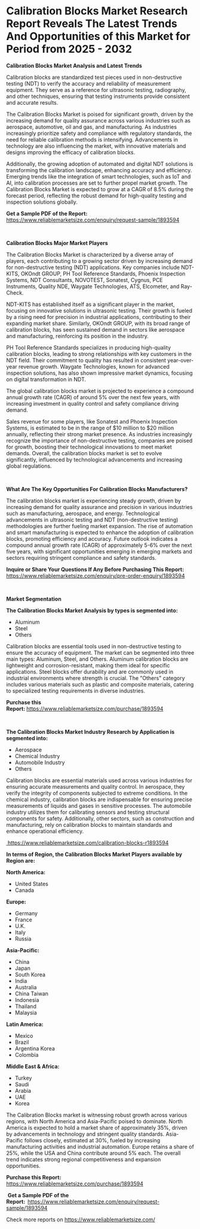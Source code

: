 <p><h1>Calibration Blocks Market Research Report Reveals The Latest Trends And Opportunities of this Market for Period from 2025 - 2032</h1></p><p><strong>Calibration Blocks Market Analysis and Latest Trends</strong></p>
<p><p>Calibration blocks are standardized test pieces used in non-destructive testing (NDT) to verify the accuracy and reliability of measurement equipment. They serve as a reference for ultrasonic testing, radiography, and other techniques, ensuring that testing instruments provide consistent and accurate results.</p><p>The Calibration Blocks Market is poised for significant growth, driven by the increasing demand for quality assurance across various industries such as aerospace, automotive, oil and gas, and manufacturing. As industries increasingly prioritize safety and compliance with regulatory standards, the need for reliable calibration methods is intensifying. Advancements in technology are also influencing the market, with innovative materials and designs improving the efficacy of calibration blocks.</p><p>Additionally, the growing adoption of automated and digital NDT solutions is transforming the calibration landscape, enhancing accuracy and efficiency. Emerging trends like the integration of smart technologies, such as IoT and AI, into calibration processes are set to further propel market growth. The Calibration Blocks Market is expected to grow at a CAGR of 8.5% during the forecast period, reflecting the robust demand for high-quality testing and inspection solutions globally.</p></p>
<p><strong>Get a Sample PDF of the Report:&nbsp;</strong> <a href="https://www.reliablemarketsize.com/enquiry/request-sample/1893594?utm_campaign=2532&utm_medium=2&utm_source=Github&utm_content=ia&utm_term=20022025&utm_id=calibration-blocks">https://www.reliablemarketsize.com/enquiry/request-sample/1893594</a></p>
<p>&nbsp;</p>
<p><strong>Calibration Blocks Major Market Players</strong></p>
<p><p>The Calibration Blocks Market is characterized by a diverse array of players, each contributing to a growing sector driven by increasing demand for non-destructive testing (NDT) applications. Key companies include NDT-KITS, OKOndt GROUP, PH Tool Reference Standards, Phoenix Inspection Systems, NDT Consultants, NOVOTEST, Sonatest, Cygnus, PCE Instruments, Quality NDE, Waygate Technologies, ATS, Elcometer, and Ray-Check. </p><p>NDT-KITS has established itself as a significant player in the market, focusing on innovative solutions in ultrasonic testing. Their growth is fueled by a rising need for precision in industrial applications, contributing to their expanding market share. Similarly, OKOndt GROUP, with its broad range of calibration blocks, has seen sustained demand in sectors like aerospace and manufacturing, reinforcing its position in the industry.</p><p>PH Tool Reference Standards specializes in producing high-quality calibration blocks, leading to strong relationships with key customers in the NDT field. Their commitment to quality has resulted in consistent year-over-year revenue growth. Waygate Technologies, known for advanced inspection solutions, has also shown impressive market dynamics, focusing on digital transformation in NDT.</p><p>The global calibration blocks market is projected to experience a compound annual growth rate (CAGR) of around 5% over the next few years, with increasing investment in quality control and safety compliance driving demand.</p><p>Sales revenue for some players, like Sonatest and Phoenix Inspection Systems, is estimated to be in the range of $10 million to $20 million annually, reflecting their strong market presence. As industries increasingly recognize the importance of non-destructive testing, companies are poised for growth, boosting their technological innovations to meet market demands. Overall, the calibration blocks market is set to evolve significantly, influenced by technological advancements and increasing global regulations.</p></p>
<p>&nbsp;</p>
<p><strong>What Are The Key Opportunities For Calibration Blocks Manufacturers?</strong></p>
<p><p>The calibration blocks market is experiencing steady growth, driven by increasing demand for quality assurance and precision in various industries such as manufacturing, aerospace, and energy. Technological advancements in ultrasonic testing and NDT (non-destructive testing) methodologies are further fueling market expansion. The rise of automation and smart manufacturing is expected to enhance the adoption of calibration blocks, promoting efficiency and accuracy. Future outlook indicates a compound annual growth rate (CAGR) of approximately 5-6% over the next five years, with significant opportunities emerging in emerging markets and sectors requiring stringent compliance and safety standards.</p></p>
<p><strong>Inquire or Share Your Questions If Any Before Purchasing This Report:</strong> <a href="https://www.reliablemarketsize.com/enquiry/pre-order-enquiry/1893594?utm_campaign=2532&utm_medium=2&utm_source=Github&utm_content=ia&utm_term=20022025&utm_id=calibration-blocks">https://www.reliablemarketsize.com/enquiry/pre-order-enquiry/1893594</a></p>
<p>&nbsp;</p>
<p><strong>Market Segmentation</strong></p>
<p><strong>The Calibration Blocks Market Analysis by types is segmented into:</strong></p>
<p><ul><li>Aluminum</li><li>Steel</li><li>Others</li></ul></p>
<p><p>Calibration blocks are essential tools used in non-destructive testing to ensure the accuracy of equipment. The market can be segmented into three main types: Aluminum, Steel, and Others. Aluminum calibration blocks are lightweight and corrosion-resistant, making them ideal for specific applications. Steel blocks offer durability and are commonly used in industrial environments where strength is crucial. The "Others" category includes various materials such as plastic and composite materials, catering to specialized testing requirements in diverse industries.</p></p>
<p><strong>Purchase this Report:&nbsp;</strong><a href="https://www.reliablemarketsize.com/purchase/1893594?utm_campaign=2532&utm_medium=2&utm_source=Github&utm_content=ia&utm_term=20022025&utm_id=calibration-blocks">https://www.reliablemarketsize.com/purchase/1893594</a></p>
<p>&nbsp;</p>
<p><strong>The Calibration Blocks Market Industry Research by Application is segmented into:</strong></p>
<p><ul><li>Aerospace</li><li>Chemical Industry</li><li>Automobile Industry</li><li>Others</li></ul></p>
<p><p>Calibration blocks are essential materials used across various industries for ensuring accurate measurements and quality control. In aerospace, they verify the integrity of components subjected to extreme conditions. In the chemical industry, calibration blocks are indispensable for ensuring precise measurements of liquids and gases in sensitive processes. The automobile industry utilizes them for calibrating sensors and testing structural components for safety. Additionally, other sectors, such as construction and manufacturing, rely on calibration blocks to maintain standards and enhance operational efficiency.</p></p>
<p><a href="https://www.reliablemarketsize.com/calibration-blocks-r1893594?utm_campaign=2532&utm_medium=2&utm_source=Github&utm_content=ia&utm_term=20022025&utm_id=calibration-blocks">&nbsp;https://www.reliablemarketsize.com/calibration-blocks-r1893594</a></p>
<p><strong>In terms of Region, the Calibration Blocks Market Players available by Region are:</strong></p>
<p>
    <p> <strong> North America: </strong>
        <ul>
            <li>United States</li>
            <li>Canada</li>
        </ul>
        </p> 
    <p> <strong> Europe: </strong>
        <ul>
            <li>Germany</li>
            <li>France</li>
            <li>U.K.</li>
            <li>Italy</li>
            <li>Russia</li>
        </ul>
        </p> 
    <p> <strong> Asia-Pacific: </strong>
        <ul>
            <li>China</li>
            <li>Japan</li>
            <li>South Korea</li>
            <li>India</li>
            <li>Australia</li>
            <li>China Taiwan</li>
            <li>Indonesia</li>
            <li>Thailand</li>
            <li>Malaysia</li>
        </ul>
        </p> 
    <p> <strong> Latin America: </strong>
        <ul>
            <li>Mexico</li>
            <li>Brazil</li>
            <li>Argentina Korea</li>
            <li>Colombia</li>
        </ul>
        </p> 
    <p> <strong> Middle East & Africa: </strong>
        <ul>
            <li>Turkey</li>
            <li>Saudi</li>
            <li>Arabia</li>
            <li>UAE</li>
            <li>Korea</li>
        </ul>
    </p>
    </p>
<p><p>The Calibration Blocks market is witnessing robust growth across various regions, with North America and Asia-Pacific poised to dominate. North America is expected to hold a market share of approximately 35%, driven by advancements in technology and stringent quality standards. Asia-Pacific follows closely, estimated at 30%, fueled by increasing manufacturing activities and industrial automation. Europe retains a share of 25%, while the USA and China contribute around 5% each. The overall trend indicates strong regional competitiveness and expansion opportunities.</p></p>
<p><strong>Purchase this Report: </strong><a href="https://www.reliablemarketsize.com/purchase/1893594?utm_campaign=2532&utm_medium=2&utm_source=Github&utm_content=ia&utm_term=20022025&utm_id=calibration-blocks">https://www.reliablemarketsize.com/purchase/1893594</a></p>
<p>&nbsp;<strong>Get a Sample PDF of the Report:&nbsp;&nbsp;</strong><a href="https://www.reliablemarketsize.com/enquiry/request-sample/1893594?utm_campaign=2532&utm_medium=2&utm_source=Github&utm_content=ia&utm_term=20022025&utm_id=calibration-blocks">https://www.reliablemarketsize.com/enquiry/request-sample/1893594</a></p>
<p><strong></strong></p>
<p>Check more reports on <a href="https://www.reliablemarketsize.com/?utm_campaign=2532&utm_medium=2&utm_source=Github&utm_content=ia&utm_term=20022025&utm_id=calibration-blocks">https://www.reliablemarketsize.com/</a></p>